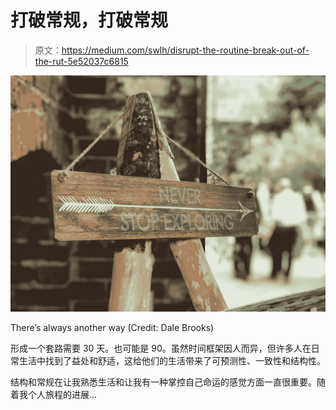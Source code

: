 # 打破常规，打破常规

> 原文：<https://medium.com/swlh/disrupt-the-routine-break-out-of-the-rut-5e52037c6815>

![](img/3433352cd2dc2405ae7627f657b27263.png)

There’s always another way (Credit: Dale Brooks)

形成一个套路需要 30 天。也可能是 90。虽然时间框架因人而异，但许多人在日常生活中找到了益处和舒适，这给他们的生活带来了可预测性、一致性和结构性。

结构和常规在让我熟悉生活和让我有一种掌控自己命运的感觉方面一直很重要。随着我个人旅程的进展…